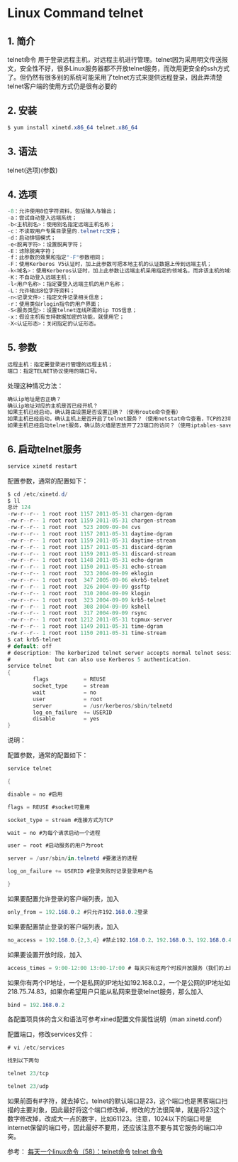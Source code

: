 #  Linux Command telnet

## 1. 简介
telnet命令 用于登录远程主机，对远程主机进行管理。telnet因为采用明文传送报文，安全性不好，很多Linux服务器都不开放telnet服务，而改用更安全的ssh方式了。但仍然有很多别的系统可能采用了telnet方式来提供远程登录，因此弄清楚telnet客户端的使用方式仍是很有必要的
## 2. 安装

```csharp
$ yum install xinetd.x86_64 telnet.x86_64
```
## 3. 语法
telnet(选项)(参数)
## 4. 选项

```csharp
-8：允许使用8位字符资料，包括输入与输出；
-a：尝试自动登入远端系统；
-b<主机别名>：使用别名指定远端主机名称；
-c：不读取用户专属目录里的.telnetrc文件；
-d：启动排错模式；
-e<脱离字符>：设置脱离字符；
-E：滤除脱离字符；
-f：此参数的效果和指定"-F"参数相同；
-F：使用Kerberos V5认证时，加上此参数可把本地主机的认证数据上传到远端主机；
-k<域名>：使用Kerberos认证时，加上此参数让远端主机采用指定的领域名，而非该主机的域名；
-K：不自动登入远端主机；
-l<用户名称>：指定要登入远端主机的用户名称；
-L：允许输出8位字符资料；
-n<记录文件>：指定文件记录相关信息；
-r：使用类似rlogin指令的用户界面；
-S<服务类型>：设置telnet连线所需的ip TOS信息；
-x：假设主机有支持数据加密的功能，就使用它；
-X<认证形态>：关闭指定的认证形态。
```

## 5. 参数

```csharp
远程主机：指定要登录进行管理的远程主机；
端口：指定TELNET协议使用的端口号。
```
处理这种情况方法：

```csharp
确认ip地址是否正确？
确认ip地址对应的主机是否已经开机？
如果主机已经启动，确认路由设置是否设置正确？（使用route命令查看）
如果主机已经启动，确认主机上是否开启了telnet服务？（使用netstat命令查看，TCP的23端口是否有LISTEN状态的行）
如果主机已经启动telnet服务，确认防火墙是否放开了23端口的访问？（使用iptables-save查看）
```

## 6. 启动telnet服务

```csharp
service xinetd restart
```

配置参数，通常的配置如下：

```csharp
$ cd /etc/xinetd.d/
$ ll
总计 124
-rw-r--r-- 1 root root 1157 2011-05-31 chargen-dgram
-rw-r--r-- 1 root root 1159 2011-05-31 chargen-stream
-rw-r--r-- 1 root root  523 2009-09-04 cvs
-rw-r--r-- 1 root root 1157 2011-05-31 daytime-dgram
-rw-r--r-- 1 root root 1159 2011-05-31 daytime-stream
-rw-r--r-- 1 root root 1157 2011-05-31 discard-dgram
-rw-r--r-- 1 root root 1159 2011-05-31 discard-stream
-rw-r--r-- 1 root root 1148 2011-05-31 echo-dgram
-rw-r--r-- 1 root root 1150 2011-05-31 echo-stream
-rw-r--r-- 1 root root  323 2004-09-09 eklogin
-rw-r--r-- 1 root root  347 2005-09-06 ekrb5-telnet
-rw-r--r-- 1 root root  326 2004-09-09 gssftp
-rw-r--r-- 1 root root  310 2004-09-09 klogin
-rw-r--r-- 1 root root  323 2004-09-09 krb5-telnet
-rw-r--r-- 1 root root  308 2004-09-09 kshell
-rw-r--r-- 1 root root  317 2004-09-09 rsync
-rw-r--r-- 1 root root 1212 2011-05-31 tcpmux-server
-rw-r--r-- 1 root root 1149 2011-05-31 time-dgram
-rw-r--r-- 1 root root 1150 2011-05-31 time-stream
$ cat krb5-telnet 
# default: off
# description: The kerberized telnet server accepts normal telnet sessions, \
#              but can also use Kerberos 5 authentication.
service telnet
{
        flags           = REUSE
        socket_type     = stream        
        wait            = no
        user            = root
        server          = /usr/kerberos/sbin/telnetd
        log_on_failure  += USERID
        disable         = yes
}
```
说明：

配置参数，通常的配置如下： 

```csharp
service telnet 

{ 

disable = no #启用 

flags = REUSE #socket可重用 

socket_type = stream #连接方式为TCP 

wait = no #为每个请求启动一个进程 

user = root #启动服务的用户为root 

server = /usr/sbin/in.telnetd #要激活的进程 

log_on_failure += USERID #登录失败时记录登录用户名 

} 
```

如果要配置允许登录的客户端列表，加入 

```csharp
only_from = 192.168.0.2 #只允许192.168.0.2登录 
```

如果要配置禁止登录的客户端列表，加入 

```csharp
no_access = 192.168.0.{2,3,4} #禁止192.168.0.2、192.168.0.3、192.168.0.4登录 
```

如果要设置开放时段，加入 

```csharp
access_times = 9:00-12:00 13:00-17:00 # 每天只有这两个时段开放服务（我们的上班时间：P） 
```

如果你有两个IP地址，一个是私网的IP地址如192.168.0.2，一个是公网的IP地址如218.75.74.83，如果你希望用户只能从私网来登录telnet服务，那么加入 

```csharp
bind = 192.168.0.2 
```

各配置项具体的含义和语法可参考xined配置文件属性说明（man xinetd.conf） 

配置端口，修改services文件：

```csharp
# vi /etc/services 

找到以下两句 

telnet 23/tcp 

telnet 23/udp 
```

如果前面有#字符，就去掉它。telnet的默认端口是23，这个端口也是黑客端口扫描的主要对象，因此最好将这个端口修改掉，修改的方法很简单，就是将23这个数字修改掉，改成大一点的数字，比如61123。注意，1024以下的端口号是internet保留的端口号，因此最好不要用，还应该注意不要与其它服务的端口冲突。 

参考：
[每天一个linux命令（58）：telnet命令](https://www.cnblogs.com/peida/archive/2013/03/13/2956992.html)
[telnet 命令](https://wangchujiang.com/linux-command/c/telnet.html)
